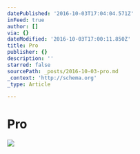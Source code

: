 ```yaml
---
datePublished: '2016-10-03T17:04:04.571Z'
inFeed: true
author: []
via: {}
dateModified: '2016-10-03T17:00:11.850Z'
title: Pro
publisher: {}
description: ''
starred: false
sourcePath: _posts/2016-10-03-pro.md
_context: 'http://schema.org'
_type: Article

---
```

# Pro
![](https://the-grid-user-content.s3-us-west-2.amazonaws.com/d7788379-aa10-4b85-bf9b-bad58c01ead1.gif)
